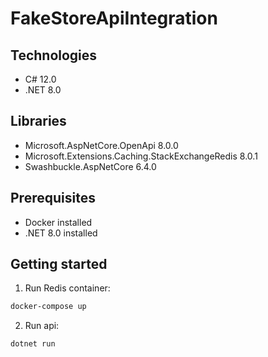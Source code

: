# FakeStoreApiIntegration

## Technologies

- C# 12.0
- .NET 8.0

## Libraries

- Microsoft.AspNetCore.OpenApi 8.0.0
- Microsoft.Extensions.Caching.StackExchangeRedis 8.0.1
- Swashbuckle.AspNetCore 6.4.0

## Prerequisites

- Docker installed
- .NET 8.0 installed

## Getting started

1. Run Redis container:

```bash
docker-compose up
```

2. Run api:

```bash
dotnet run
```

